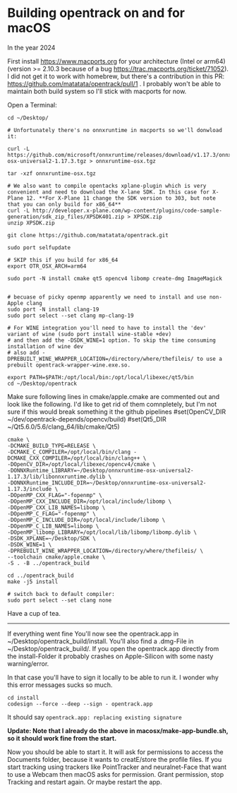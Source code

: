 # Building opentrack on and for macOS

In the year 2024

First install https://www.macports.org for your architecture (Intel or arm64) (version >= 2.10.3 because of a bug https://trac.macports.org/ticket/71052). I did not get it to work with homebrew, but there's a contribution in this PR: https://github.com/matatata/opentrack/pull/1 . I probably won't be able to maintain both build system so I'll stick with macports for now.

Open a Terminal:

    cd ~/Desktop/
    
    # Unfortunately there's no onnxruntime in macports so we'll donwload it:

    curl -L https://github.com/microsoft/onnxruntime/releases/download/v1.17.3/onnxruntime-osx-universal2-1.17.3.tgz > onnxruntime-osx.tgz
    
    tar -xzf onnxruntime-osx.tgz 

    # We also want to compile opentacks xplane-plugin which is very convenient and need to download the X-lane SDK. In this case for X-Plane 12. **For X-Plane 11 change the SDK version to 303, but note that you can only build for x86_64**
    curl -L http://developer.x-plane.com/wp-content/plugins/code-sample-generation/sdk_zip_files/XPSDK401.zip > XPSDK.zip
    unzip XPSDK.zip

    git clone https://github.com/matatata/opentrack.git

    sudo port selfupdate
    
    # SKIP this if you build for x86_64
    export OTR_OSX_ARCH=arm64

    sudo port -N install cmake qt5 opencv4 libomp create-dmg ImageMagick

    
    # becuase of picky openmp apparently we need to install and use non-Apple clang
    sudo port -N install clang-19
    sudo port select --set clang mp-clang-19

    # For WINE integration you'll need to have to install the 'dev' variant of wine (sudo port install wine-stable +dev)
    # and then add the -DSDK_WINE=1 option. To skip the time consuming installation of wine dev
    # also add -DPREBUILT_WINE_WRAPPER_LOCATION=/directory/where/thefileis/ to use a prebuilt opentrack-wrapper-wine.exe.so.

    export PATH=$PATH:/opt/local/bin:/opt/local/libexec/qt5/bin
    cd ~/Desktop/opentrack

Make sure following lines in cmake/apple.cmake are commented out and look like the following. I'd like to get rid of them comnpletely, but I'm not sure if this would break something it the github pipelines
#set(OpenCV_DIR ~/dev/opentrack-depends/opencv/build)
#set(Qt5_DIR ~/Qt5.6.0/5.6/clang_64/lib/cmake/Qt5)
    
    cmake \
	-DCMAKE_BUILD_TYPE=RELEASE \
 	-DCMAKE_C_COMPILER=/opt/local/bin/clang -DCMAKE_CXX_COMPILER=/opt/local/bin/clang++ \
	-DOpenCV_DIR=/opt/local/libexec/opencv4/cmake \
	-DONNXRuntime_LIBRARY=~/Desktop/onnxruntime-osx-universal2-1.17.3/lib/libonnxruntime.dylib \
	-DONNXRuntime_INCLUDE_DIR=~/Desktop/onnxruntime-osx-universal2-1.17.3/include \
	-DOpenMP_CXX_FLAG="-fopenmp" \
	-DOpenMP_CXX_INCLUDE_DIR=/opt/local/include/libomp \
	-DOpenMP_CXX_LIB_NAMES=libomp \
	-DOpenMP_C_FLAG="-fopenmp" \
	-DOpenMP_C_INCLUDE_DIR=/opt/local/include/libomp \
	-DOpenMP_C_LIB_NAMES=libomp \
	-DOpenMP_libomp_LIBRARY=/opt/local/lib/libomp/libomp.dylib \
	-DSDK_XPLANE=~/Desktop/SDK \
 	-DSDK_WINE=1 \
  	-DPREBUILT_WINE_WRAPPER_LOCATION=/directory/where/thefileis/ \
  	--toolchain cmake/apple.cmake \
	-S . -B ../opentrack_build
    
    cd ../opentrack_build
    make -j5 install
    
    # switch back to default compiler:
    sudo port select --set clang none

Have a cup of tea.

--------------

        
If everything went fine You'll now see the opentrack.app in ~/Desktop/opentrack_build/install. You'll also find a .dmg-File in ~/Desktop/opentrack_build/. If you open the opentrack.app directly from the install-Folder it probably crashes on Apple-Silicon with some nasty warning/error.

In that case you'll have to sign it locally to be able to run it. I wonder why this error messages sucks so much.

    cd install
    codesign --force --deep --sign - opentrack.app
        
It should say `opentrack.app: replacing existing signature`

**Update: Note that I already do the above in macosx/make-app-bundle.sh, so it should work fine from the start.**
        
Now you should be able to start it. It will ask for permissions to access the Documents folder, because it wants to creatE/store the profile files. If you start tracking using trackers like PointTracker and neuralnet-Face that want to use a Webcam then macOS asks for permission. Grant permission, stop Tracking and restart again. Or maybe restart the app.




  




